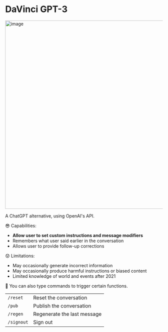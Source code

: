 # DaVinci GPT-3

<img alt="image" height="600" src="https://user-images.githubusercontent.com/29943110/223663154-29c39163-a0b8-4d74-baf0-4c4b076e3321.png">

A ChatGPT alternative, using OpenAI's API.

😎 Capabilities:

- **Allow user to set custom instructions and message modifiers**
- Remembers what user said earlier in the conversation
- Allows user to provide follow-up corrections

😟 Limitations:

- May occasionally generate incorrect information
- May occasionally produce harmful instructions or biased content
- Limited knowledge of world and events after 2021

🙌 You can also type commands to trigger certain functions.

<table><tbody><tr><td><code>/reset</code></td><td> Reset the conversation </td></tr><tr><td><code>/pub</code></td><td> Publish the conversation </td></tr><tr><td><code>/regen</code></td><td> Regenerate the last message </td></tr><tr><td><code>/signout</code></td><td> Sign out </td></tr></tbody></table>
